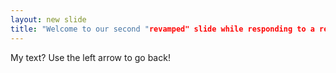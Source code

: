 ```yaml
---
layout: new slide
title: "Welcome to our second "revamped" slide while responding to a review!"
---
```

My text?
Use the left arrow to go back!
